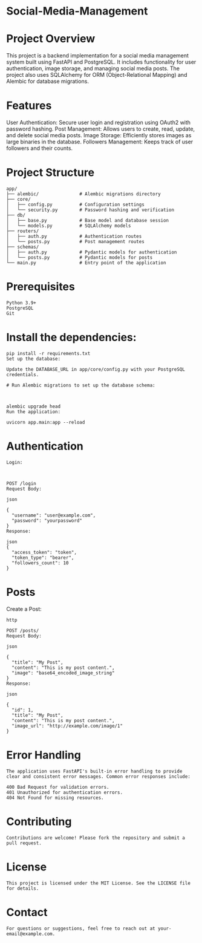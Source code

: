 # Social-Media-Management

# Project Overview
This project is a backend implementation for a social media management system built using FastAPI and PostgreSQL. It includes functionality for user authentication, image storage, and managing social media posts. The project also uses SQLAlchemy for ORM (Object-Relational Mapping) and Alembic for database migrations.

# Features
User Authentication: Secure user login and registration using OAuth2 with password hashing.
Post Management: Allows users to create, read, update, and delete social media posts.
Image Storage: Efficiently stores images as large binaries in the database.
Followers Management: Keeps track of user followers and their counts.


# Project Structure

    app/
    ├── alembic/               # Alembic migrations directory
    ├── core/
    │   ├── config.py          # Configuration settings
    │   └── security.py        # Password hashing and verification
    ├── db/
    │   ├── base.py            # Base model and database session
    │   └── models.py          # SQLAlchemy models
    ├── routers/
    │   ├── auth.py            # Authentication routes
    │   └── posts.py           # Post management routes
    ├── schemas/
    │   ├── auth.py            # Pydantic models for authentication
    │   └── posts.py           # Pydantic models for posts
    └── main.py                # Entry point of the application



# Prerequisites
    Python 3.9+
    PostgreSQL
    Git



# Install the dependencies:

    pip install -r requirements.txt
    Set up the database:

    Update the DATABASE_URL in app/core/config.py with your PostgreSQL credentials.

    # Run Alembic migrations to set up the database schema:



    alembic upgrade head
    Run the application:

    uvicorn app.main:app --reload


# Authentication
    Login:



    POST /login
    Request Body:
    
    json
    
    {
      "username": "user@example.com",
      "password": "yourpassword"
    }
    Response:
    
    json
    {
      "access_token": "token",
      "token_type": "bearer",
      "followers_count": 10
    }
# Posts
Create a Post:

    http
    
    POST /posts/
    Request Body:
    
    json
    
    {
      "title": "My Post",
      "content": "This is my post content.",
      "image": "base64_encoded_image_string"
    }
    Response:
    
    json
    
    {
      "id": 1,
      "title": "My Post",
      "content": "This is my post content.",
      "image_url": "http://example.com/image/1"
    }
# Error Handling
    The application uses FastAPI's built-in error handling to provide clear and consistent error messages. Common error responses include:
    
    400 Bad Request for validation errors.
    401 Unauthorized for authentication errors.
    404 Not Found for missing resources.
# Contributing
    Contributions are welcome! Please fork the repository and submit a pull request.

# License
    This project is licensed under the MIT License. See the LICENSE file for details.

# Contact
    For questions or suggestions, feel free to reach out at your-email@example.com.
